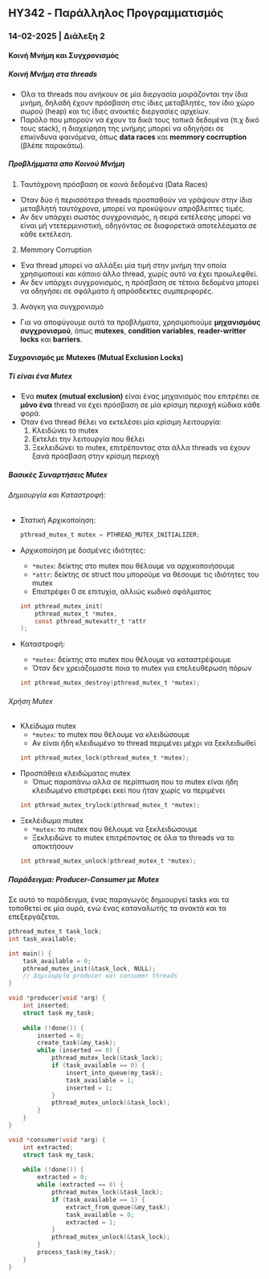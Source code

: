 ## HY342 - Παράλληλος Προγραμματισμός
### 14-02-2025 | Διάλεξη 2

#### Κοινή Μνήμη και Συγχρονισμός
##### Κοινή Μνήμη στα threads
- Όλα τα threads που ανήκουν σε μία διεργασία μοιράζονται την ίδια μνήμη, δηλαδή έχουν πρόσβαση στις ίδιες μεταβλητές, τον ίδιο χώρο σωρού (heap) και τις ίδιες ανοικτές διεργασίες αρχείων.
- Παρόλο που μπορούν να έχουν τα δικά τους τοπικά δεδομένα (π.χ δικό τους stack), η διαχείρηση της μνήμης μπορεί να οδηγήσει σε επικίνδυνα φαινόμενα, όπως **data races** και **memmory cocrruption** (βλέπε παρακάτω).

##### Προβλήμματα απο Κοινού Μνήμη
1. Ταυτόχρονη πρόσβαση σε κοινά δεδομένα (Data Races)
- Όταν δύο ή περισσότερα threads προσπαθούν να γράψουν στην ίδια μεταβλητή ταυτόχρονα, μπορεί να προκύψουν απρόβλεπτες τιμές.
- Αν δεν υπάρχει σωστός συγχρονισμός, η σειρά εκτέλεσης μπορεί να είναι μή ντετερμινιστική, οδηγόντας σε διαφορετικά αποτελέσματα σε κάθε εκτέλεση.

2. Memmory Corruption 
- Ένα thread μπορεί να αλλάξει μία τιμή στην μνήμη την οποία χρησιμοποιεί και κάποιο άλλο thread, χωρίς αυτό να έχει προωλεφθεί.
- Αν δεν υπάρχει συγχρονισμός, η πρόσβαση σε τέτοια δεδομένα μπορεί να οδηγήσει σε σφάλματα ή απρόσδεκτες συμπεριφορές.

3. Ανάγκη για συγχρονισμό
- Για να αποφύγουμε αυτά τα προβλήματα, χρησιμοπιούμε **μηχανισμόυς συγχρονισμού**, όπως **mutexes**, **condition variables**, **reader-writter locks** και **barriers**.

#### Συχρονισμός με Mutexes (Mutual Exclusion Locks)
##### Τί είναι ένα Mutex
- Ένα **mutex (mutual exclusion)** είναι ένας μηχανισμός που επιτρέπει σε **μόνο ένα** thread να έχει πρόσβαση σε μία κρίσιμη περιοχή κώδικα κάθε φορά.
- Όταν ένα thread θέλει να εκτελέσει μία κρίσιμη λειτουργία:
    1. Κλειδώνει το mutex
    2. Εκτελέι την λειτουργία που θέλει
    3. Ξεκλειδώνει το mutex, επιτρέποντας στα άλλα threads να έχουν ξανά πρόσβαση στην κρίσιμη περιοχή

##### Βασικές Συναρτήσεις Mutex
###### Δημιουργία και Καταστροφή:
- Στατική Αρχικοποίηση:
    ```c
    pthread_mutex_t mutex = PTHREAD_MUTEX_INITIALIZER;
    ```
   
- Αρχικοποίηση με δοσμένες ιδιότητες:
    - `*mutex`: δείκτης στο mutex που θέλουμε να αρχικοποιήσουμε
    - `*attr`: δείκτης σε struct που μπορούμε να θέσουμε τις ιδιότητες του mutex
    - Επιστρέφει 0 σε επιτυχία, αλλιώς κωδικό σφάλματος
    ```c
    int pthread_mutex_init(
        pthread_mutex_t *mutex,
        const pthread_mutexattr_t *attr
    );
    ```
- Καταστροφή:
    - `*mutex`: δείκτης στο mutex που θέλουμε να καταστρέψουμε
    - Όταν δεν χρειάζομαστε ποια το mutex για επελευθέρωση πόρων 
    ```c
    int pthread_mutex_destroy(pthread_mutex_t *mutex);
    ```

###### Χρήση Mutex
- Κλείδωμα mutex
    - `*mutex`: το mutex που θέλουμε να κλειδώσουμε
    - Αν είναι ήδη κλειδωμένο το thread περιμένει μέχρι να ξεκλειδωθεί
    ```c
    int pthread_mutex_lock(pthread_mutex_t *mutex);
    ```
- Προσπάθεια κλειδώματος mutex
    - Όπως παραπάνω αλλα σε περίπτωση που το mutex είναι ήδη κλειδωμένο επιστρέφει εκεί που ήταν χωρίς να περιμένει
    ```c
    int pthread_mutex_trylock(pthread_mutex_t *mutex);
    ```
- Ξεκλέιδωμα mutex
    - `*mutex`: το mutex που θέλουμε να ξεκλειδώσουμε
    - Ξεκλειδώνε το mutex επιτρέποντας σε όλα τα threads να το αποκτήσουν
    ```c
    int pthread_mutex_unlock(pthread_mutex_t *mutex);
    ```

##### Παράδειγμα: Producer-Consumer με Mutex
Σε αυτό το παράδειγμα, ένας παραγωγός δημιουργεί tasks και τα τοποθετεί σε μία ουρά, ενώ ένας καταναλωτής τα ανακτά και τα επεξεργάζεται.
```c
pthread_mutex_t task_lock;
int task_available;

int main() {
    task_available = 0;
    pthread_mutex_init(&task_lock, NULL);
    // Δημιουργία producer και consumer threads
}

void *producer(void *arg) {
    int inserted;
    struct task my_task;
    
    while (!done()) {
        inserted = 0;
        create_task(&my_task);
        while (inserted == 0) {
            pthread_mutex_lock(&task_lock);
            if (task_available == 0) {
                insert_into_queue(my_task);
                task_available = 1;
                inserted = 1;
            }
            pthread_mutex_unlock(&task_lock);
        }
    }
}

void *consumer(void *arg) {
    int extracted;
    struct task my_task;
    
    while (!done()) {
        extracted = 0;
        while (extracted == 0) {
            pthread_mutex_lock(&task_lock);
            if (task_available == 1) {
                extract_from_queue(&my_task);
                task_available = 0;
                extracted = 1;
            }
            pthread_mutex_unlock(&task_lock);
        }
        process_task(my_task);
    }
}
```
